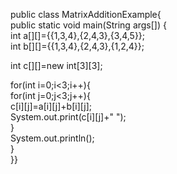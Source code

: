 
public class MatrixAdditionExample{  
public static void main(String args[])
{   
int a[][]={{1,3,4},{2,4,3},{3,4,5}};    
int b[][]={{1,3,4},{2,4,3},{1,2,4}};    
    
int c[][]=new int[3][3];  
        
for(int i=0;i<3;i++){    
for(int j=0;j<3;j++){    
c[i][j]=a[i][j]+b[i][j];   
System.out.print(c[i][j]+" ");    
}    
System.out.println();   
}    
}}  
